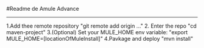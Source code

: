 #Readme de Amule Advance


*************************
1.Add thee remote repository "git remote add origin ..."
2. Enter the repo "cd maven-project"
3.(Optional) Set your MULE_HOME env variable: "export MULE_HOME=[locationOfMuleInstall]"
4.Pavkage and deploy "mvn install"
